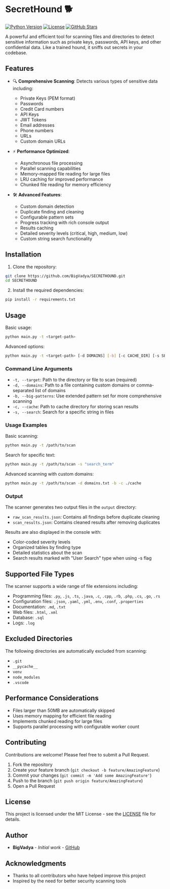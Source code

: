 # SecretHound 🐕

[![Python Version](https://img.shields.io/badge/python-3.8%2B-blue)](https://www.python.org/downloads/)
[![License](https://img.shields.io/badge/license-MIT-green)](LICENSE)
[![GitHub Stars](https://img.shields.io/github/stars/BigVadya/SECRETHOUND?style=social)](https://github.com/BigVadya/SECRETHOUND/stargazers)

A powerful and efficient tool for scanning files and directories to detect sensitive information such as private keys, passwords, API keys, and other confidential data. Like a trained hound, it sniffs out secrets in your codebase.

## Features

- 🔍 **Comprehensive Scanning**: Detects various types of sensitive data including:

  - Private Keys (PEM format)
  - Passwords
  - Credit Card numbers
  - API Keys
  - JWT Tokens
  - Email addresses
  - Phone numbers
  - URLs
  - Custom domain URLs

- ⚡ **Performance Optimized**:

  - Asynchronous file processing
  - Parallel scanning capabilities
  - Memory-mapped file reading for large files
  - LRU caching for improved performance
  - Chunked file reading for memory efficiency

- 🛠 **Advanced Features**:
  - Custom domain detection
  - Duplicate finding and cleaning
  - Configurable pattern sets
  - Progress tracking with rich console output
  - Results caching
  - Detailed severity levels (critical, high, medium, low)
  - Custom string search functionality

## Installation

1. Clone the repository:

```bash
git clone https://github.com/BigVadya/SECRETHOUND.git
cd SECRETHOUND
```

2. Install the required dependencies:

```bash
pip install -r requirements.txt
```

## Usage

Basic usage:

```bash
python main.py -t <target-path>
```

Advanced options:

```bash
python main.py -t <target-path> [-d DOMAINS] [-b] [-c CACHE_DIR] [-s SEARCH_TERM]
```

### Command Line Arguments

- `-t, --target`: Path to the directory or file to scan (required)
- `-d, --domains`: Path to a file containing custom domains or comma-separated list of domains
- `-b, --big-patterns`: Use extended pattern set for more comprehensive scanning
- `-c, --cache`: Path to cache directory for storing scan results
- `-s, --search`: Search for a specific string in files

### Usage Examples

Basic scanning:

```bash
python main.py -t /path/to/scan
```

Search for specific text:

```bash
python main.py -t /path/to/scan -s "search_term"
```

Advanced scanning with custom domains:

```bash
python main.py -t /path/to/scan -d domains.txt -b -c ./cache
```

### Output

The scanner generates two output files in the `output` directory:

- `raw_scan_results.json`: Contains all findings before duplicate cleaning
- `scan_results.json`: Contains cleaned results after removing duplicates

Results are also displayed in the console with:

- Color-coded severity levels
- Organized tables by finding type
- Detailed statistics about the scan
- Search results marked with "User Search" type when using -s flag

## Supported File Types

The scanner supports a wide range of file extensions including:

- Programming files: `.py`, `.js`, `.ts`, `.java`, `.c`, `.cpp`, `.rb`, `.php`, `.cs`, `.go`, `.rs`
- Configuration files: `.json`, `.yaml`, `.yml`, `.env`, `.conf`, `.properties`
- Documentation: `.md`, `.txt`
- Web files: `.html`, `.xml`
- Database: `.sql`
- Logs: `.log`

## Excluded Directories

The following directories are automatically excluded from scanning:

- `.git`
- `__pycache__`
- `venv`
- `node_modules`
- `.vscode`

## Performance Considerations

- Files larger than 50MB are automatically skipped
- Uses memory mapping for efficient file reading
- Implements chunked reading for large files
- Supports parallel processing with configurable worker count

## Contributing

Contributions are welcome! Please feel free to submit a Pull Request.

1. Fork the repository
2. Create your feature branch (`git checkout -b feature/AmazingFeature`)
3. Commit your changes (`git commit -m 'Add some AmazingFeature'`)
4. Push to the branch (`git push origin feature/AmazingFeature`)
5. Open a Pull Request

## License

This project is licensed under the MIT License - see the [LICENSE](LICENSE) file for details.

## Author

- **BigVadya** - _Initial work_ - [GitHub](https://github.com/BigVadya)

## Acknowledgments

- Thanks to all contributors who have helped improve this project
- Inspired by the need for better security scanning tools
